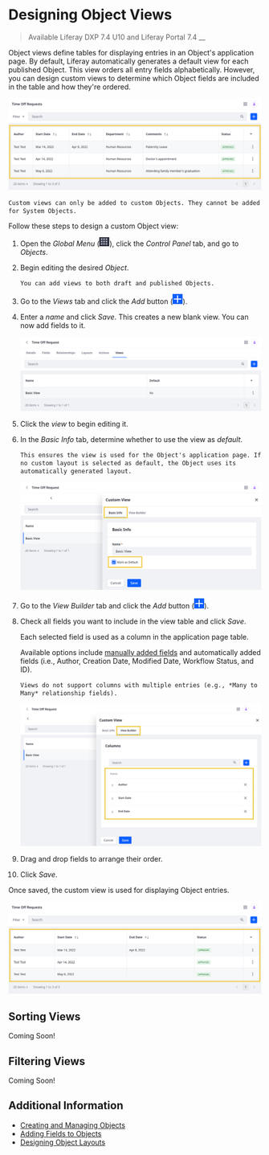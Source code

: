 # Designing Object Views

> Available Liferay DXP 7.4 U10 and Liferay Portal 7.4 __

Object views define tables for displaying entries in an Object's application page. By default, Liferay automatically generates a default view for each published Object. This view orders all entry fields alphabetically. However, you can design custom views to determine which Object fields are included in the table and how they're ordered.

![Design custom views for displaying Object entries.](./designing-object-views/images/01.png)

```{note}
Custom views can only be added to custom Objects. They cannot be added for System Objects.
```

Follow these steps to design a custom Object view:

1. Open the *Global Menu* (![Global Menu](../../../images/icon-applications-menu.png)), click the *Control Panel* tab, and go to *Objects*.

1. Begin editing the desired *Object*.

   ```{note}
   You can add views to both draft and published Objects.
   ```

1. Go to the *Views* tab and click the *Add* button (![Add Button](../../../images/icon-add.png)).

1. Enter a *name* and click *Save*. This creates a new blank view. You can now add fields to it.

   ![Create a blank view.](./designing-object-views/images/02.png)

1. Click the *view* to begin editing it.

1. In the *Basic Info* tab, determine whether to use the view as *default*.

   ```{note}
   This ensures the view is used for the Object's application page. If no custom layout is selected as default, the Object uses its automatically generated layout.
   ```

   ![Set the view as default.](./designing-object-views/images/03.png)

1. Go to the *View Builder* tab and click the *Add* button (![Add Button](../../../images/icon-add.png)).

1. Check all fields you want to include in the view table and click *Save*.

   Each selected field is used as a column in the application page table.

   Available options include [manually added fields](./adding-fields-to-objects.md) and automatically added fields (i.e., Author, Creation Date, Modified Date, Workflow Status, and ID).

   ```{note}
   Views do not support columns with multiple entries (e.g., *Many to Many* relationship fields).
   ```

   ![Arrange](./designing-object-views/images/04.png)

1. Drag and drop fields to arrange their order.

1. Click *Save*.

Once saved, the custom view is used for displaying Object entries.

![The view is used for displaying Object entries](./designing-object-views/images/05.png)

## Sorting Views
<!-- U17? Sorting custom views-->
Coming Soon!

## Filtering Views
<!-- U17? Filtering entries in a custom view-->
Coming Soon!

## Additional Information

* [Creating and Managing Objects](../creating-and-managing-objects.md)
* [Adding Fields to Objects](./adding-fields-to-objects.md)
* [Designing Object Layouts](./designing-object-layouts.md)
